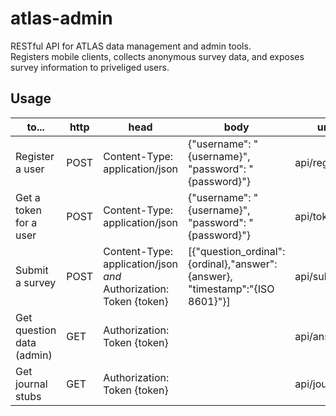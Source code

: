 # atlas-admin
RESTful API for ATLAS data management and admin tools.  
Registers mobile clients, collects anonymous survey data, and exposes survey information to priveliged users.  

## Usage
| to... | http | head | body | url |
|----|------|------|------|-----|
| Register a user | POST | Content-Type: application/json | {"username": "{username}", "password": "{password}"} | api/register |
| Get a token for a user | POST | Content-Type: application/json | {"username": "{username}", "password": "{password}"} | api/token |
| Submit a survey | POST | Content-Type: application/json *and* Authorization: Token {token} | [{"question_ordinal":{ordinal},"answer":{answer}, "timestamp":"{ISO 8601}"}] | api/submit |
| Get question data (admin) | GET | Authorization: Token {token} | | api/answers |
| Get journal stubs | GET | Authorization: Token {token} | | api/journals | 

